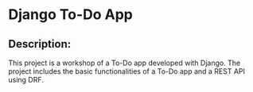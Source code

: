 # Django To-Do App 

## Description:

This project is a workshop of a To-Do app developed with Django. The project includes the basic functionalities of a To-Do app and a REST API using DRF. 
